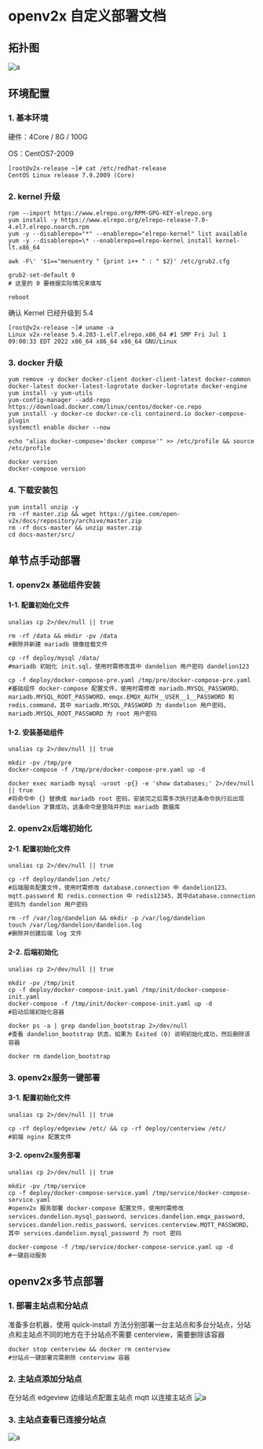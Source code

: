 # openv2x 自定义部署文档

## 拓扑图

![a](images/v2x-deploy-topology.svg)

## 环境配置

### 1. 基本环境

硬件：4Core / 8G / 100G

OS：CentOS7-2009

```console
[root@v2x-release ~]# cat /etc/redhat-release
CentOS Linux release 7.9.2009 (Core)
```

### 2. kernel 升级

```shell
rpm --import https://www.elrepo.org/RPM-GPG-KEY-elrepo.org
yum install -y https://www.elrepo.org/elrepo-release-7.0-4.el7.elrepo.noarch.rpm
yum -y --disablerepo="*" --enablerepo="elrepo-kernel" list available
yum -y --disablerepo=\* --enablerepo=elrepo-kernel install kernel-lt.x86_64

awk -F\' '$1=="menuentry " {print i++ " : " $2}' /etc/grub2.cfg

grub2-set-default 0
# 这里的 0 要根据实际情况来填写

reboot
```

确认 Kernel 已经升级到 5.4

```console
[root@v2x-release ~]# uname -a
Linux v2x-release 5.4.203-1.el7.elrepo.x86_64 #1 SMP Fri Jul 1 09:00:33 EDT 2022 x86_64 x86_64 x86_64 GNU/Linux
```

### 3. docker 升级

```shell
yum remove -y docker docker-client docker-client-latest docker-common docker-latest docker-latest-logrotate docker-logrotate docker-engine
yum install -y yum-utils
yum-config-manager --add-repo https://download.docker.com/linux/centos/docker-ce.repo
yum install -y docker-ce docker-ce-cli containerd.io docker-compose-plugin
systemctl enable docker --now

echo "alias docker-compose='docker compose'" >> /etc/profile && source /etc/profile

docker version
docker-compose version
```

### 4. 下载安装包

```shell
yum install unzip -y
rm -rf master.zip && wget https://gitee.com/open-v2x/docs/repository/archive/master.zip
rm -rf docs-master && unzip master.zip
cd docs-master/src/
```

## 单节点手动部署

### 1. openv2x 基础组件安装

#### 1-1. 配置初始化文件

```shell
unalias cp 2>/dev/null || true

rm -rf /data && mkdir -pv /data
#删除并新建 mariadb 镜像挂载文件

cp -rf deploy/mysql /data/
#mariadb 初始化 init.sql，使用时需修改其中 dandelion 用户密码 dandelion123

cp -f deploy/docker-compose-pre.yaml /tmp/pre/docker-compose-pre.yaml
#基础组件 docker-compose 配置文件，使用时需修改 mariadb.MYSQL_PASSWORD、mariadb.MYSQL_ROOT_PASSWORD、emqx.EMQX_AUTH__USER__1__PASSWORD 和 redis.command，其中 mariadb.MYSQL_PASSWORD 为 dandelion 用户密码，mariadb.MYSQL_ROOT_PASSWORD 为 root 用户密码
```

#### 1-2. 安装基础组件

```shell
unalias cp 2>/dev/null || true

mkdir -pv /tmp/pre
docker-compose -f /tmp/pre/docker-compose-pre.yaml up -d

docker exec mariadb mysql -uroot -p{} -e 'show databases;' 2>/dev/null || true
#将命令中 {} 替换成 mariadb root 密码，安装完之后需多次执行这条命令执行后出现 dandelion 才算成功，这条命令是登陆并列出 mariadb 数据库
```

### 2. openv2x后端初始化

#### 2-1. 配置初始化文件

```shell
unalias cp 2>/dev/null || true

cp -rf deploy/dandelion /etc/
#后端服务配置文件，使用时需修改 database.connection 中 dandelion123、mqtt.password 和 redis.connection 中 redis12345，其中database.connection 密码为 dandelion 用户密码

rm -rf /var/log/dandelion && mkdir -p /var/log/dandelion
touch /var/log/dandelion/dandelion.log
#删除并创建后端 log 文件
```

#### 2-2. 后端初始化

```shell
unalias cp 2>/dev/null || true

mkdir -pv /tmp/init
cp -f deploy/docker-compose-init.yaml /tmp/init/docker-compose-init.yaml
docker-compose -f /tmp/init/docker-compose-init.yaml up -d
#启动后端初始化容器

docker ps -a | grep dandelion_bootstrap 2>/dev/null
#查看 dandelion_bootstrap 状态，如果为 Exited (0) 说明初始化成功，然后删除该容器

docker rm dandelion_bootstrap
```

### 3. openv2x服务一键部署

#### 3-1. 配置初始化文件

```shell
unalias cp 2>/dev/null || true

cp -rf deploy/edgeview /etc/ && cp -rf deploy/centerview /etc/
#前端 nginx 配置文件
```

#### 3-2. openv2x服务部署

```shell
unalias cp 2>/dev/null || true

mkdir -pv /tmp/service
cp -f deploy/docker-compose-service.yaml /tmp/service/docker-compose-service.yaml
#openv2x 服务部署 docker-compose 配置文件，使用时需修改 services.dandelion.mysql_password、services.dandelion.emqx_password、services.dandelion.redis_password、services.centerview.MQTT_PASSWORD，其中 services.dandelion.mysql_password 为 root 密码

docker-compose -f /tmp/service/docker-compose-service.yaml up -d
#一键启动服务
```

## openv2x多节点部署

### 1. 部署主站点和分站点

准备多台机器，使用 quick-install 方法分别部署一台主站点和多台分站点，分站点和主站点不同的地方在于分站点不需要 centerview，需要删除该容器

```shell
docker stop centerview && docker rm centerview
#分站点一键部署完需删除 centerview 容器
```

### 2. 主站点添加分站点

在分站点 edgeview 边缘站点配置主站点 mqtt 以连接主站点 ![a](images/v2x-ha-deployment-1.jpg)

### 3. 主站点查看已连接分站点

![a](images/v2x-ha-deployment-2.jpg)
